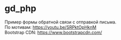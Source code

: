 # gd_php
Пример формы обратной связи с отправкой письма.<br>
По мотивам: https://youtu.be/SRPktOpHknM <br>
Bootstrap CDN: https://www.bootstrapcdn.com/
